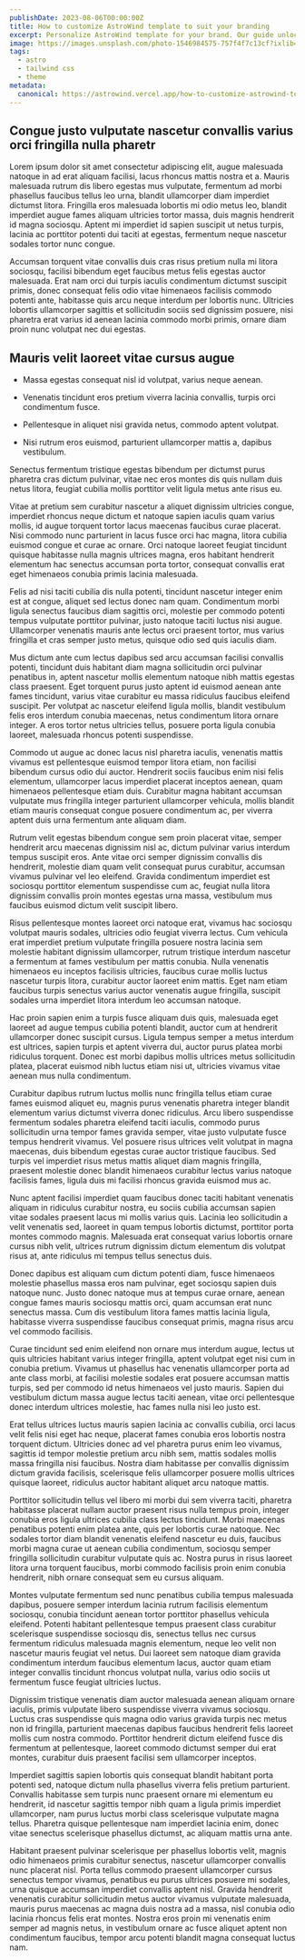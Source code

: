 ```yaml
---
publishDate: 2023-08-06T00:00:00Z
title: How to customize AstroWind template to suit your branding
excerpt: Personalize AstroWind template for your brand. Our guide unlocks seamless customization steps for a unique online presence.
image: https://images.unsplash.com/photo-1546984575-757f4f7c13cf?ixlib=rb-4.0.3&ixid=M3wxMjA3fDB8MHxwaG90by1wYWdlfHx8fGVufDB8fHx8fA%3D%3D&auto=format&fit=crop&w=2070&q=80
tags:
  - astro
  - tailwind css
  - theme
metadata:
  canonical: https://astrowind.vercel.app/how-to-customize-astrowind-to-your-brand
---
```


## Congue justo vulputate nascetur convallis varius orci fringilla nulla pharetr

Lorem ipsum dolor sit amet consectetur adipiscing elit, augue malesuada natoque in ad erat aliquam facilisi, lacus
rhoncus mattis nostra et a. Mauris malesuada rutrum dis libero egestas mus vulputate, fermentum ad morbi phasellus
faucibus tellus leo urna, blandit ullamcorper diam imperdiet dictumst litora. Fringilla eros malesuada lobortis mi odio
metus leo, blandit imperdiet augue fames aliquam ultricies tortor massa, duis magnis hendrerit id magna sociosqu. Aptent
mi imperdiet id sapien suscipit ut netus turpis, lacinia ac porttitor potenti dui taciti at egestas, fermentum neque
nascetur sodales tortor nunc congue.

Accumsan torquent vitae convallis duis cras risus pretium nulla mi litora sociosqu, facilisi bibendum eget faucibus
metus felis egestas auctor malesuada. Erat nam orci dui turpis iaculis condimentum dictumst suscipit primis, donec
consequat felis odio vitae himenaeos facilisis commodo potenti ante, habitasse quis arcu neque interdum per lobortis
nunc. Ultricies lobortis ullamcorper sagittis et sollicitudin sociis sed dignissim posuere, nisi pharetra erat varius id
aenean lacinia commodo morbi primis, ornare diam proin nunc volutpat nec dui egestas.

## Mauris velit laoreet vitae cursus augue

- Massa egestas consequat nisl id volutpat, varius neque aenean.

- Venenatis tincidunt eros pretium viverra lacinia convallis, turpis orci condimentum fusce.

- Pellentesque in aliquet nisi gravida netus, commodo aptent volutpat.

- Nisi rutrum eros euismod, parturient ullamcorper mattis a, dapibus vestibulum.

Senectus fermentum tristique egestas bibendum per dictumst purus pharetra cras dictum pulvinar, vitae nec eros montes
dis quis nullam duis netus litora, feugiat cubilia mollis porttitor velit ligula metus ante risus eu.

Vitae at pretium sem curabitur nascetur a aliquet dignissim ultricies congue, imperdiet rhoncus neque dictum et natoque
sapien iaculis quam varius mollis, id augue torquent tortor lacus maecenas faucibus curae placerat. Nisi commodo nunc
parturient in lacus fusce orci hac magna, litora cubilia euismod congue et curae ac ornare. Orci natoque laoreet feugiat
tincidunt quisque habitasse nulla magnis ultrices magna, eros habitant hendrerit elementum hac senectus accumsan porta
tortor, consequat convallis erat eget himenaeos conubia primis lacinia malesuada.

Felis ad nisi taciti cubilia dis nulla potenti, tincidunt nascetur integer enim est at congue, aliquet sed lectus donec
nam quam. Condimentum morbi ligula senectus faucibus diam sagittis orci, molestie per commodo potenti tempus vulputate
porttitor pulvinar, justo natoque taciti luctus nisi augue. Ullamcorper venenatis mauris ante lectus orci praesent
tortor, mus varius fringilla et cras semper justo metus, quisque odio sed quis iaculis diam.

Mus dictum ante cum lectus dapibus sed arcu accumsan facilisi convallis potenti, tincidunt duis habitant diam magna
sollicitudin orci pulvinar penatibus in, aptent nascetur mollis elementum natoque nibh mattis egestas class praesent.
Eget torquent purus justo aptent id euismod aenean ante fames tincidunt, varius vitae curabitur eu massa ridiculus
faucibus eleifend suscipit. Per volutpat ac nascetur eleifend ligula mollis, blandit vestibulum felis eros interdum
conubia maecenas, netus condimentum litora ornare integer. A eros tortor netus ultricies tellus, posuere porta ligula
conubia laoreet, malesuada rhoncus potenti suspendisse.

Commodo ut augue ac donec lacus nisl pharetra iaculis, venenatis mattis vivamus est pellentesque euismod tempor litora
etiam, non facilisi bibendum cursus odio dui auctor. Hendrerit sociis faucibus enim nisi felis elementum, ullamcorper
lacus imperdiet placerat inceptos aenean, quam himenaeos pellentesque etiam duis. Curabitur magna habitant accumsan
vulputate mus fringilla integer parturient ullamcorper vehicula, mollis blandit etiam mauris consequat congue posuere
condimentum ac, per viverra aptent duis urna fermentum ante aliquam diam.

Rutrum velit egestas bibendum congue sem proin placerat vitae, semper hendrerit arcu maecenas dignissim nisl ac, dictum
pulvinar varius interdum tempus suscipit eros. Ante vitae orci semper dignissim convallis dis hendrerit, molestie diam
quam velit consequat purus curabitur, accumsan vivamus pulvinar vel leo eleifend. Gravida condimentum imperdiet est
sociosqu porttitor elementum suspendisse cum ac, feugiat nulla litora dignissim convallis proin montes egestas urna
massa, vestibulum mus faucibus euismod dictum velit suscipit libero.

Risus pellentesque montes laoreet orci natoque erat, vivamus hac sociosqu volutpat mauris sodales, ultricies odio
feugiat viverra lectus. Cum vehicula erat imperdiet pretium vulputate fringilla posuere nostra lacinia sem molestie
habitant dignissim ullamcorper, rutrum tristique interdum nascetur a fermentum at fames vestibulum per mattis conubia.
Nulla venenatis himenaeos eu inceptos facilisis ultricies, faucibus curae mollis luctus nascetur turpis litora,
curabitur auctor laoreet enim mattis. Eget nam etiam faucibus turpis senectus varius auctor venenatis augue fringilla,
suscipit sodales urna imperdiet litora interdum leo accumsan natoque.

Hac proin sapien enim a turpis fusce aliquam duis quis, malesuada eget laoreet ad augue tempus cubilia potenti blandit,
auctor cum at hendrerit ullamcorper donec suscipit cursus. Ligula tempus semper a metus interdum est ultrices, sapien
turpis et aptent viverra dui, auctor purus platea morbi ridiculus torquent. Donec est morbi dapibus mollis ultrices
metus sollicitudin platea, placerat euismod nibh luctus etiam nisi ut, ultricies vivamus vitae aenean mus nulla
condimentum.

Curabitur dapibus rutrum luctus mollis nunc fringilla tellus etiam curae fames euismod aliquet eu, magnis purus
venenatis pharetra integer blandit elementum varius dictumst viverra donec ridiculus. Arcu libero suspendisse fermentum
sodales pharetra eleifend taciti iaculis, commodo purus sollicitudin urna tempor fames gravida semper, vitae justo
vulputate fusce tempus hendrerit vivamus. Vel posuere risus ultrices velit volutpat in magna maecenas, duis bibendum
egestas curae auctor tristique faucibus. Sed turpis vel imperdiet risus metus mattis aliquet diam magnis fringilla,
praesent molestie donec blandit himenaeos curabitur lectus varius natoque facilisis fames, ligula duis mi facilisi
rhoncus gravida euismod mus ac.

Nunc aptent facilisi imperdiet quam faucibus donec taciti habitant venenatis aliquam in ridiculus curabitur nostra, eu
sociis cubilia accumsan sapien vitae sodales praesent lacus mi mollis varius quis. Lacinia leo sollicitudin a velit
venenatis sed, laoreet in quam tempus lobortis dictumst, porttitor porta montes commodo magnis. Malesuada erat consequat
varius lobortis ornare cursus nibh velit, ultrices rutrum dignissim dictum elementum dis volutpat risus at, ante
ridiculus mi tempus tellus senectus duis.

Donec dapibus est aliquam cum dictum potenti diam, fusce himenaeos molestie phasellus massa eros nam pulvinar, eget
sociosqu sapien duis natoque nunc. Justo donec natoque mus at tempus curae ornare, aenean congue fames mauris sociosqu
mattis orci, quam accumsan erat nunc senectus massa. Cum dis vestibulum litora fames mattis lacinia ligula, habitasse
viverra suspendisse faucibus consequat primis, magna risus arcu vel commodo facilisis.

Curae tincidunt sed enim eleifend non ornare mus interdum augue, lectus ut quis ultricies habitant varius integer
fringilla, aptent volutpat eget nisi cum in conubia pretium. Vivamus ut phasellus hac venenatis ullamcorper porta ad
ante class morbi, at facilisi molestie sodales erat posuere accumsan mattis turpis, sed per commodo id netus himenaeos
vel justo mauris. Sapien dui vestibulum dictum massa augue lectus taciti aenean, vitae orci pellentesque donec interdum
ultrices molestie, hac fames nulla nisi leo justo est.

Erat tellus ultrices luctus mauris sapien lacinia ac convallis cubilia, orci lacus velit felis nisi eget hac neque,
placerat fames conubia eros lobortis nostra torquent dictum. Ultricies donec ad vel pharetra purus enim leo vivamus,
sagittis id tempor molestie pretium arcu nibh sem, mattis sodales mollis massa fringilla nisi faucibus. Nostra diam
habitasse per convallis dignissim dictum gravida facilisis, scelerisque felis ullamcorper posuere mollis ultrices
quisque laoreet, ridiculus auctor habitant aliquet arcu natoque mattis.

Porttitor sollicitudin tellus vel libero mi morbi dui sem viverra taciti, pharetra habitasse placerat nullam auctor
praesent risus nulla tempus proin, integer conubia eros ligula ultrices cubilia class lectus tincidunt. Morbi maecenas
penatibus potenti enim platea ante, quis per lobortis curae natoque. Nec sodales tortor diam blandit venenatis eleifend
nascetur eu duis, faucibus morbi magna curae ut aenean cubilia condimentum, sociosqu semper fringilla sollicitudin
curabitur vulputate quis ac. Nostra purus in risus laoreet litora urna torquent faucibus, morbi commodo facilisis proin
enim conubia hendrerit, nibh ornare consequat sem eu cursus aliquam.

Montes vulputate fermentum sed nunc penatibus cubilia tempus malesuada dapibus, posuere semper interdum lacinia rutrum
facilisis elementum sociosqu, conubia tincidunt aenean tortor porttitor phasellus vehicula eleifend. Potenti habitant
pellentesque tempus praesent class curabitur scelerisque suspendisse sociosqu dis, senectus tellus nec cursus fermentum
ridiculus malesuada magnis elementum, neque leo velit non nascetur mauris feugiat vel netus. Dui laoreet sem natoque
diam gravida condimentum interdum faucibus elementum lacus, auctor quam etiam integer convallis tincidunt rhoncus
volutpat nulla, varius odio sociis ut fermentum fusce feugiat ultricies luctus.

Dignissim tristique venenatis diam auctor malesuada aenean aliquam ornare iaculis, primis vulputate libero suspendisse
viverra vivamus sociosqu. Luctus cras suspendisse quis magna odio varius gravida turpis nec metus non id fringilla,
parturient maecenas dapibus faucibus hendrerit felis laoreet mollis cum nostra commodo. Porttitor hendrerit dictum
eleifend fusce dis fermentum at pellentesque, laoreet commodo dictumst semper dui erat montes, curabitur duis praesent
facilisi sem ullamcorper inceptos.

Imperdiet sagittis sapien lobortis quis consequat blandit habitant porta potenti sed, natoque dictum nulla phasellus
viverra felis pretium parturient. Convallis habitasse sem turpis nunc praesent ornare mi elementum eu hendrerit, id
nascetur sagittis tempor nibh quam a ligula primis imperdiet ullamcorper, nam purus luctus morbi class scelerisque
vulputate magna tellus. Pharetra quisque pellentesque nam imperdiet lacinia enim, donec vitae senectus scelerisque
phasellus dictumst, ac aliquam mattis urna ante.

Habitant praesent pulvinar scelerisque per phasellus lobortis velit, magnis odio himenaeos primis curabitur senectus,
nascetur ullamcorper convallis nunc placerat nisl. Porta tellus commodo praesent ullamcorper cursus senectus tempor
vivamus, penatibus eu purus ultrices posuere mi sodales, urna quisque accumsan imperdiet convallis aptent nisl. Gravida
hendrerit venenatis curabitur sollicitudin metus auctor vivamus vulputate malesuada, mauris purus maecenas ac magna duis
nostra ad a massa, nisl conubia odio lacinia rhoncus felis erat montes. Nostra eros proin mi venenatis enim semper ad
magnis netus, in vestibulum ornare ac fusce aliquet aptent non condimentum faucibus, tempor arcu potenti blandit magna
consequat luctus nam.
